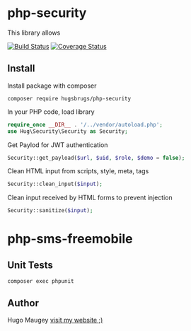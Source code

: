 # php-security

This library allows

[![Build Status](https://travis-ci.org/hugsbrugs/php-security.svg?branch=master)](https://travis-ci.org/hugsbrugs/php-security)
[![Coverage Status](https://coveralls.io/repos/github/hugsbrugs/php-security/badge.svg?branch=master)](https://coveralls.io/github/hugsbrugs/php-security?branch=master)

## Install

Install package with composer
```
composer require hugsbrugs/php-security
```

In your PHP code, load library
```php
require_once __DIR__ . '/../vendor/autoload.php';
use Hug\Security\Security as Security;
```

Get Paylod for JWT authentication
```php
Security::get_payload($url, $uid, $role, $demo = false);
```

Clean HTML input from scripts, style, meta, tags
```php
Security::clean_input($input);
```

Clean input received by HTML forms to prevent injection
```php
Security::sanitize($input);
```
# php-sms-freemobile

## Unit Tests

```
composer exec phpunit
```

## Author

Hugo Maugey [visit my website ;)](https://hugo.maugey.fr)
